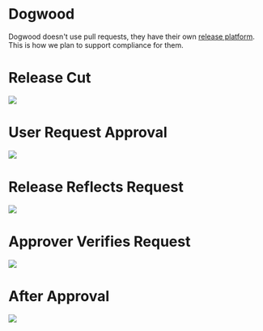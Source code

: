 # Dogwood

Dogwood doesn't use pull requests, they have their own [release platform][1]. This is how we plan to support compliance for them.

# Release Cut

![](https://cloud.githubusercontent.com/assets/38/11082586/6055459c-87db-11e5-9329-879c4d1c1ba9.png)

# User Request Approval

![](https://cloud.githubusercontent.com/assets/38/11082719/8b21f0b2-87dc-11e5-862d-8ff21556f474.png)

# Release Reflects Request

![](https://cloud.githubusercontent.com/assets/38/11082618/994dc3ec-87db-11e5-9f9e-644184e48648.png)

# Approver Verifies Request

![](https://cloud.githubusercontent.com/assets/38/11082743/c5431ea6-87dc-11e5-836d-6981ed6cacbb.png)

# After Approval

![](https://cloud.githubusercontent.com/assets/38/11082629/ba6d8b7a-87db-11e5-8673-c3bc0937258d.png)

[1]: https://dogwood-ops.herokai.com/channels/dogwood-master/releases/3b2bfdf4-1601-46f6-841f-24de3365df35

